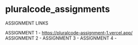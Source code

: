 # pluralcode_assignments
ASSIGNMENT LINKS

ASSIGNMENT 1 - https://pluralcode-assignment-1.vercel.app/
ASSIGNMENT 2 -
ASSIGNMENT 3 -
ASSIGNMENT 4 - 
